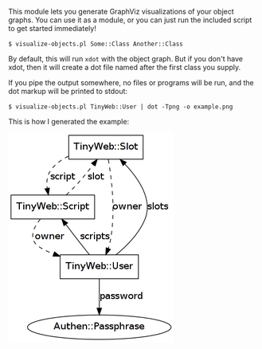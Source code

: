 This module lets you generate GraphViz visualizations of your object graphs.  You can use it as a module, or you can just run the included script to get started immediately!


    $ visualize-objects.pl Some::Class Another::Class

By default, this will run `xdot` with the object graph.  But if you
don't have xdot, then it will create a dot file named after the first
class you supply.

If you pipe the output somewhere, no files or programs will be run,
and the dot markup will be printed to stdout:

    $ visualize-objects.pl TinyWeb::User | dot -Tpng -o example.png

This is how I generated the example:

![example!](https://github.com/jrockway/graphviz-hasa/raw/master/example.png)
